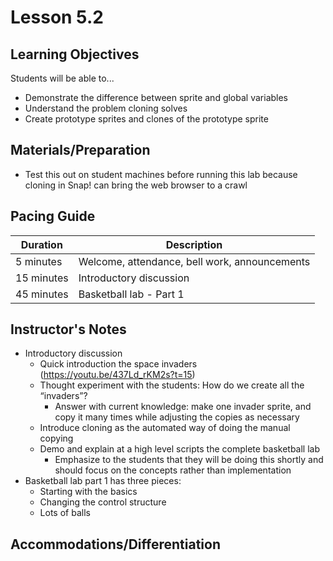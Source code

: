 # Lesson 5.2

## Learning Objectives

Students will be able to...

* Demonstrate the difference between sprite and global variables
* Understand the problem cloning solves
* Create prototype sprites and clones of the prototype sprite


## Materials/Preparation

* Test this out on student machines before running this lab because cloning in Snap! can bring the web browser to a crawl


## Pacing Guide

| Duration | Description |
| -- | -- |
| 5 minutes | Welcome, attendance, bell work, announcements |
| 15 minutes | Introductory discussion |
| 45 minutes | Basketball lab - Part 1 |


## Instructor's Notes

* Introductory discussion
  * Quick introduction the space invaders (https://youtu.be/437Ld_rKM2s?t=15)
  * Thought experiment with the students: How do we create all the “invaders”?
    * Answer with current knowledge: make one invader sprite, and copy it many times while adjusting the copies as necessary
  * Introduce cloning as the automated way of doing the manual copying
  * Demo and explain at a high level scripts the complete basketball lab
    * Emphasize to the students that they will be doing this shortly and should focus on the concepts rather than implementation
* Basketball lab part 1 has three pieces: 
  * Starting with the basics <!--http://tealsclass.com/mod/page/view.php?id=14791-->
  * Changing the control structure <!--http://tealsclass.com/mod/page/view.php?id=14792-->
  * Lots of balls <!--http://tealsclass.com/mod/page/view.php?id=14793-->



## Accommodations/Differentiation
